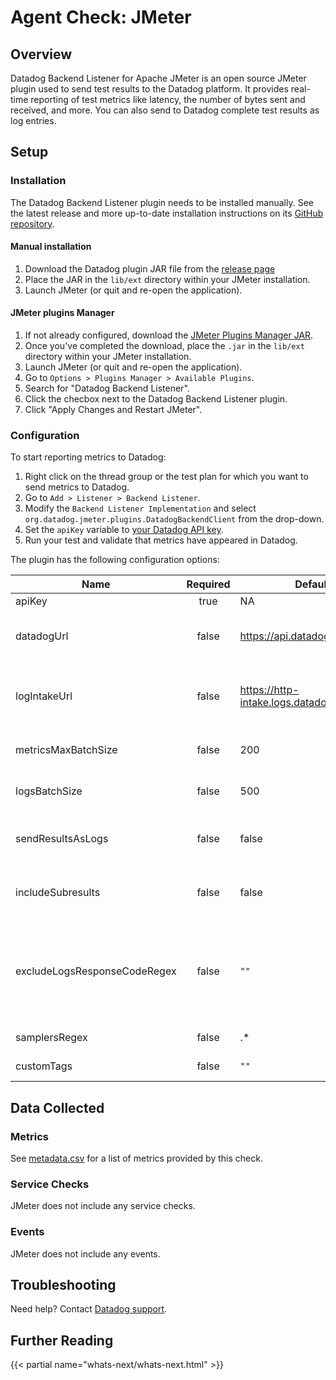 # Agent Check: JMeter

## Overview

Datadog Backend Listener for Apache JMeter is an open source JMeter plugin used to send test results to the Datadog platform. It provides real-time reporting of test metrics like latency, the number of bytes sent and received, and more. You can also send to Datadog complete test results as log entries.

## Setup

### Installation

The Datadog Backend Listener plugin needs to be installed manually. See the latest release and more up-to-date installation instructions on its [GitHub repository][1].

#### Manual installation

1. Download the Datadog plugin JAR file from the [release page][5]
2. Place the JAR in the `lib/ext` directory within your JMeter installation.
3. Launch JMeter (or quit and re-open the application).

#### JMeter plugins Manager

1. If not already configured, download the [JMeter Plugins Manager JAR][6].
2. Once you've completed the download, place the `.jar` in the `lib/ext` directory within your JMeter installation. 
3. Launch JMeter (or quit and re-open the application). 
4. Go to `Options > Plugins Manager > Available Plugins`. 
5. Search for "Datadog Backend Listener".
6. Click the checbox next to the Datadog Backend Listener plugin.
7. Click "Apply Changes and Restart JMeter".

### Configuration

To start reporting metrics to Datadog:

1. Right click on the thread group or the test plan for which you want to send metrics to Datadog. 
2. Go to `Add > Listener > Backend Listener`.
3. Modify the `Backend Listener Implementation` and select `org.datadog.jmeter.plugins.DatadogBackendClient` from the drop-down. 
4. Set the `apiKey` variable to [your Datadog API key][7].
5. Run your test and validate that metrics have appeared in Datadog.

The plugin has the following configuration options:

| Name       | Required | Default value | description|
|------------|:--------:|---------------|------------|
|apiKey | true | NA | Your Datadog API key.|
|datadogUrl | false | https://api.datadoghq.com/api/ | You can configure a different endpoint, for instance https://api.datadoghq.eu/api/ if your datadog instance is in the EU|
|logIntakeUrl | false | https://http-intake.logs.datadoghq.com/v1/input/ | You can configure a different endpoint, for instance https://http-intake.logs.datadoghq.eu/v1/input/ if your datadog instance is in the EU.|
|metricsMaxBatchSize|false|200|Metrics are submitted every 10 seconds in batches of size `metricsMaxBatchSize`.|
|logsBatchSize|false|500|Logs are submitted in batches of size `logsBatchSize` as soon as this size is reached.|
|sendResultsAsLogs|false|false|By default only metrics are reported to Datadog. To report individual test results as log events, set this field to `true`.|
|includeSubresults|false|false|A subresult is for instance when an individual HTTP request has to follow redirects. By default subresults are ignored.|
|excludeLogsResponseCodeRegex|false|`""`| Setting `sendResultsAsLogs` will submit all results as logs to Datadog by default. This option lets you exclude results whose response code matches a given regex. For example, you may set this option to `[123][0-5][0-9]` to only submit errors.|
|samplersRegex|false|.*|An optional regex to filter the samplers to monitor.|
|customTags|false|`""`|Comma-separated list of tags to add to every metric

## Data Collected

### Metrics

See [metadata.csv][2] for a list of metrics provided by this check.

### Service Checks

JMeter does not include any service checks.

### Events

JMeter does not include any events.

## Troubleshooting

Need help? Contact [Datadog support][3].

## Further Reading

{{< partial name="whats-next/whats-next.html" >}}

[1]: https://github.com/DataDog/jmeter-datadog-backend-listener
[2]: https://github.com/DataDog/integrations-core/blob/master/jmeter/metadata.csv
[3]: https://docs.datadoghq.com/help/
[4]: https://www.datadoghq.com/blog/monitor-jmeter-test-results-datadog/
[5]: https://github.com/DataDog/jmeter-datadog-backend-listener/releases
[6]: https://jmeter-plugins.org/wiki/PluginsManager/
[7]: https://app.datadoghq.com/account/settings#api
